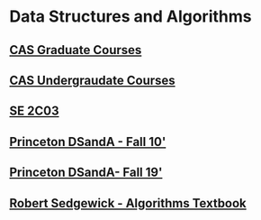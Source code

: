 # Data Structures and Algorithms
## [CAS Graduate Courses](https://academiccalendars.romcmaster.ca/preview_program.php?catoid=25&poid=14714)
## [CAS Undergraudate Courses](https://www.eng.mcmaster.ca/cas/programs/course-listing)

## [SE 2C03](http://www.cas.mcmaster.ca/~gk/courses/SE2C03.html)
## [Princeton DSandA - Fall 10'](https://www.cs.princeton.edu/courses/archive/fall10/cos226/)
## [Princeton DSandA- Fall 19'](https://www.cs.princeton.edu/courses/archive/fall19/cos226/)

## [Robert Sedgewick - Algorithms Textbook](https://algs4.cs.princeton.edu/home/)
